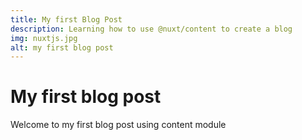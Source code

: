 ```yaml
---
title: My first Blog Post
description: Learning how to use @nuxt/content to create a blog
img: nuxtjs.jpg
alt: my first blog post
---
```

# My first blog post

Welcome to my first blog post using content module
